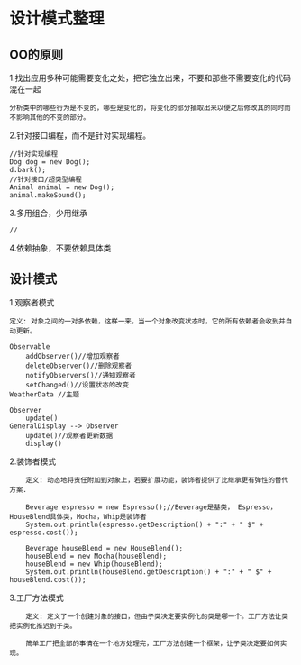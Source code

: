 设计模式整理
====

OO的原则
-

1.找出应用多种可能需要变化之处，把它独立出来，不要和那些不需要变化的代码混在一起
	
	分析类中的哪些行为是不变的，哪些是变化的，将变化的部分抽取出来以便之后修改其的同时而不影响其他的不变的部分。


2.针对接口编程，而不是针对实现编程。

	//针对实现编程
	Dog dog = new Dog();
	d.bark();
	//针对接口/超类型编程
	Animal animal = new Dog();
	animal.makeSound();
	
3.多用组合，少用继承

	//
	
4.依赖抽象，不要依赖具体类

设计模式
---

1.观察者模式

	定义: 对象之间的一对多依赖，这样一来，当一个对象改变状态时，它的所有依赖者会收到并自动更新。
	
	Observable
		addObserver()//增加观察者
		deleteObserver()//删除观察者
		notifyObservers()//通知观察者
		setChanged()//设置状态的改变
	WeatherData //主题
	
	Observer
		update()
	GeneralDisplay --> Observer
		update()//观察者更新数据
		display()
	
2.装饰者模式

		定义: 动态地将责任附加到对象上，若要扩展功能，装饰者提供了比继承更有弹性的替代方案.
	
		Beverage espresso = new Espresso();//Beverage是基类， Espresso，HouseBlend具体类，Mocha，Whip是装饰者
   		System.out.println(espresso.getDescription() + ":" + " $" + espresso.cost());

    	Beverage houseBlend = new HouseBlend();
    	houseBlend = new Mocha(houseBlend);
    	houseBlend = new Whip(houseBlend);
    	System.out.println(houseBlend.getDescription() + ":" + " $" + houseBlend.cost());
    	
    	
 3.工厂方法模式
 
 		定义: 定义了一个创建对象的接口，但由子类决定要实例化的类是哪一个。工厂方法让类把实例化推迟到子类。
 	
	 	简单工厂把全部的事情在一个地方处理完，工厂方法创建一个框架，让子类决定要如何实现。
	 	
